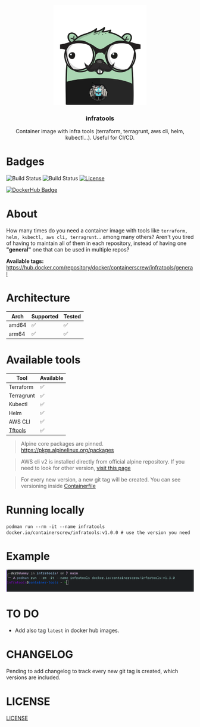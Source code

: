 <p align="center" >
    <img src="logo.png" alt="logo" width="250"/>
<h3 align="center">infratools</h3>
<p align="center">Container image with infra tools (terraform, terragrunt, aws cli, helm, kubectl...). Useful for CI/CD.</p>
</p>

# Badges

![Build Status](https://github.com/containerscrew/infratools/actions/workflows/build.yml/badge.svg)
![Build Status](https://github.com/containerscrew/infratools/actions/workflows/hadolint.yml/badge.svg)
[![License](https://img.shields.io/github/license/containerscrew/infratools)](/LICENSE)  

[![DockerHub Badge](http://dockeri.co/image/containerscrew/infratools)](https://hub.docker.com/r/containerscrew/infratools/)


#  About

How many times do you need a container image with tools like `terraform, helm, kubectl, aws cli, terragrunt`... among many others? Aren't you tired of having to maintain all of them in each repository, instead of having one **"general"** one that can be used in multiple repos?

**Available tags:** https://hub.docker.com/repository/docker/containerscrew/infratools/general 

# Architecture

| Arch    | Supported | Tested |
|---------|----------|--------|
| amd64   | ✅        | ✅        |
| arm64   | ✅         | ✅         |


# Available tools

| Tool        | Available |
|-------------|----------|
| Terraform   |   ✅      |
| Terragrunt  |   ✅      |
| Kubectl     |   ✅      |
| Helm        |   ✅      |
| AWS CLI     |   ✅      |
| [Tftools](https://github.com/containerscrew/tftools) |   ✅      |

> Alpine core packages are pinned. https://pkgs.alpinelinux.org/packages

> AWS cli v2 is installed directly from official alpine repository. If you need to look for other version, [visit this page](https://pkgs.alpinelinux.org/packages?name=aws-cli&branch=edge&repo=&arch=&maintainer=)

> For every new version, a new git tag will be created. You can see versioning inside [Containerfile](./Containerfile)

# Running locally

```shell
podman run --rm -it --name infratools docker.io/containerscrew/infratools:v1.0.0 # use the version you need
```

# Example

![example](./example.png)

# TO DO 

* Add also tag `latest` in docker hub images.

# CHANGELOG

Pending to add changelog to track every new git tag is created, which versions are included.

# LICENSE

[LICENSE](./LICENSE)